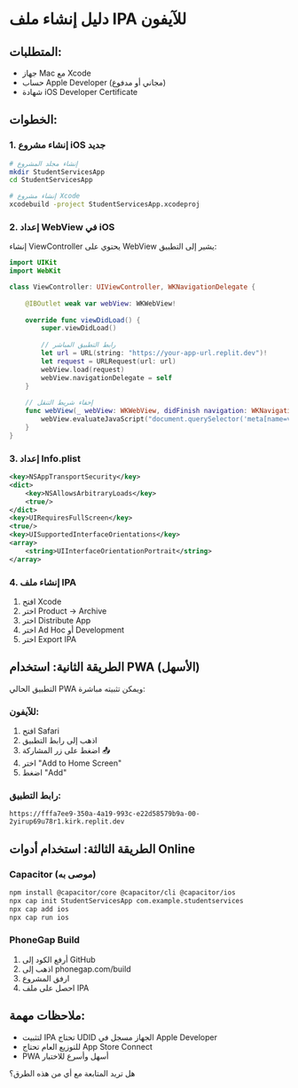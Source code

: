 # دليل إنشاء ملف IPA للآيفون

## المتطلبات:
- جهاز Mac مع Xcode
- حساب Apple Developer (مجاني أو مدفوع)
- شهادة iOS Developer Certificate

## الخطوات:

### 1. إنشاء مشروع iOS جديد
```bash
# إنشاء مجلد المشروع
mkdir StudentServicesApp
cd StudentServicesApp

# إنشاء مشروع Xcode
xcodebuild -project StudentServicesApp.xcodeproj
```

### 2. إعداد WebView في iOS
إنشاء ViewController يحتوي على WebView يشير إلى التطبيق:

```swift
import UIKit
import WebKit

class ViewController: UIViewController, WKNavigationDelegate {
    
    @IBOutlet weak var webView: WKWebView!
    
    override func viewDidLoad() {
        super.viewDidLoad()
        
        // رابط التطبيق المباشر
        let url = URL(string: "https://your-app-url.replit.dev")!
        let request = URLRequest(url: url)
        webView.load(request)
        webView.navigationDelegate = self
    }
    
    // إخفاء شريط التنقل
    func webView(_ webView: WKWebView, didFinish navigation: WKNavigation!) {
        webView.evaluateJavaScript("document.querySelector('meta[name=viewport]').setAttribute('content', 'width=device-width, initial-scale=1.0, maximum-scale=1.0, user-scalable=0');")
    }
}
```

### 3. إعداد Info.plist
```xml
<key>NSAppTransportSecurity</key>
<dict>
    <key>NSAllowsArbitraryLoads</key>
    <true/>
</dict>
<key>UIRequiresFullScreen</key>
<true/>
<key>UISupportedInterfaceOrientations</key>
<array>
    <string>UIInterfaceOrientationPortrait</string>
</array>
```

### 4. إنشاء ملف IPA
1. افتح Xcode
2. اختر Product → Archive
3. اختر Distribute App
4. اختر Ad Hoc أو Development
5. اختر Export IPA

## الطريقة الثانية: استخدام PWA (الأسهل)

التطبيق الحالي PWA ويمكن تثبيته مباشرة:

### للآيفون:
1. افتح Safari
2. اذهب إلى رابط التطبيق
3. اضغط على زر المشاركة 📤
4. اختر "Add to Home Screen"
5. اضغط "Add"

### رابط التطبيق:
```
https://fffa7ee9-350a-4a19-993c-e22d58579b9a-00-2yirup69u78r1.kirk.replit.dev
```

## الطريقة الثالثة: استخدام أدوات Online

### Capacitor (موصى به)
```bash
npm install @capacitor/core @capacitor/cli @capacitor/ios
npx cap init StudentServicesApp com.example.studentservices
npx cap add ios
npx cap run ios
```

### PhoneGap Build
1. أرفع الكود إلى GitHub
2. اذهب إلى phonegap.com/build
3. ارفق المشروع
4. احصل على ملف IPA

## ملاحظات مهمة:
- لتثبيت IPA تحتاج UDID الجهاز مسجل في Apple Developer
- للتوزيع العام تحتاج App Store Connect
- PWA أسهل وأسرع للاختبار

هل تريد المتابعة مع أي من هذه الطرق؟